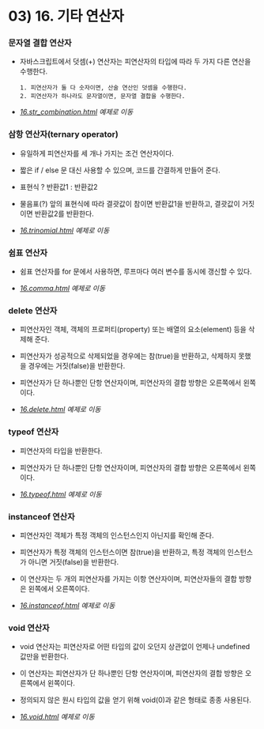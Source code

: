 # 03) 16. 기타 연산자

### 문자열 결합 연산자
- 자바스크립트에서 덧셈(+) 연산자는 피연산자의 타입에 따라 두 가지 다른 연산을 수행한다.

      1. 피연산자가 둘 다 숫자이면, 산술 연산인 덧셈을 수행한다.
      2. 피연산자가 하나라도 문자열이면, 문자열 결합을 수행한다.

- _[16.str_combination.html](https://github.com/DaaEun/Studying-JavaScript/blob/main/section03.operator/section03.example/16.str_combination.html) 예제로 이동_

### 삼항 연산자(ternary operator)
- 유일하게 피연산자를 세 개나 가지는 조건 연산자이다.

- 짧은 if / else 문 대신 사용할 수 있으며, 코드를 간결하게 만들어 준다.

- 표현식 ? 반환값1 : 반환값2

- 물음표(?) 앞의 표현식에 따라 결괏값이 참이면 반환값1을 반환하고, 결괏값이 거짓이면 반환값2를 반환한다.

- _[16.trinomial.html](https://github.com/DaaEun/Studying-JavaScript/blob/main/section03.operator/section03.example/16.trinomial.html) 예제로 이동_

### 쉼표 연산자
- 쉼표 연산자를 for 문에서 사용하면, 루프마다 여러 변수를 동시에 갱신할 수 있다.

- _[16.comma.html](https://github.com/DaaEun/Studying-JavaScript/blob/main/section03.operator/section03.example/16.comma.html) 예제로 이동_

### delete 연산자
- 피연산자인 객체, 객체의 프로퍼티(property) 또는 배열의 요소(element) 등을 삭제해 준다.

- 피연산자가 성공적으로 삭제되었을 경우에는 참(true)을 반환하고, 삭제하지 못했을 경우에는 거짓(false)을 반환한다.
 
- 피연산자가 단 하나뿐인 단항 연산자이며, 피연산자의 결합 방향은 오른쪽에서 왼쪽이다.

- _[16.delete.html](https://github.com/DaaEun/Studying-JavaScript/blob/main/section03.operator/section03.example/16.delete.html) 예제로 이동_

### typeof 연산자
- 피연산자의 타입을 반환한다.

- 피연산자가 단 하나뿐인 단항 연산자이며, 피연산자의 결합 방향은 오른쪽에서 왼쪽이다.

- _[16.typeof.html](https://github.com/DaaEun/Studying-JavaScript/blob/main/section03.operator/section03.example/16.typeof.html) 예제로 이동_

### instanceof 연산자
- 피연산자인 객체가 특정 객체의 인스턴스인지 아닌지를 확인해 준다.
  
- 피연산자가 특정 객체의 인스턴스이면 참(true)을 반환하고, 특정 객체의 인스턴스가 아니면 거짓(false)을 반환한다.

- 이 연산자는 두 개의 피연산자를 가지는 이항 연산자이며, 피연산자들의 결합 방향은 왼쪽에서 오른쪽이다.

- _[16.instanceof.html](https://github.com/DaaEun/Studying-JavaScript/blob/main/section03.operator/section03.example/16.instanceof.html) 예제로 이동_

### void 연산자
- void 연산자는 피연산자로 어떤 타입의 값이 오던지 상관없이 언제나 undefined 값만을 반환한다.

- 이 연산자는 피연산자가 단 하나뿐인 단항 연산자이며, 피연산자의 결합 방향은 오른쪽에서 왼쪽이다.

- 정의되지 않은 원시 타입의 값을 얻기 위해 void(0)과 같은 형태로 종종 사용된다.

- _[16.void.html](https://github.com/DaaEun/Studying-JavaScript/blob/main/section03.operator/section03.example/16.void.html) 예제로 이동_